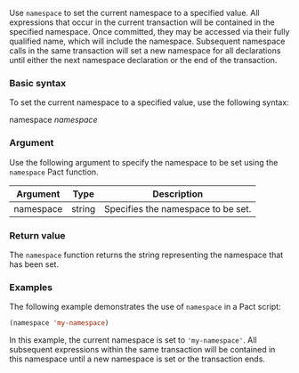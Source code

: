 Use `namespace` to set the current namespace to a specified value. All expressions that occur in the current transaction will be contained in the specified namespace. Once committed, they may be accessed via their fully qualified name, which will include the namespace. Subsequent namespace calls in the same transaction will set a new namespace for all declarations until either the next namespace declaration or the end of the transaction.

### Basic syntax

To set the current namespace to a specified value, use the following syntax:

namespace *namespace*

### Argument

Use the following argument to specify the namespace to be set using the `namespace` Pact function.

| Argument | Type | Description |
| --- | --- | --- |
| namespace | string | Specifies the namespace to be set. |

### Return value

The `namespace` function returns the string representing the namespace that has been set.

### Examples

The following example demonstrates the use of `namespace` in a Pact script:

```lisp
(namespace 'my-namespace)
```

In this example, the current namespace is set to `'my-namespace'`. All subsequent expressions within the same transaction will be contained in this namespace until a new namespace is set or the transaction ends.
